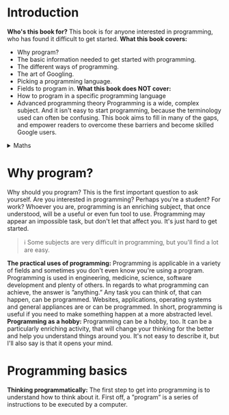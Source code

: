 # Introduction
**Who's this book for?**
This book is for anyone interested in programming, who has found it difficult to get started.
**What this book covers:**
* Why program?
* The basic information needed to get started with programming.
* The different ways of programming.
* The art of Googling.
* Picking a programming language.
* Fields to program in.
**What this book does NOT cover:**
* How to program in a specific programming language
* Advanced programming theory
Programming is a wide, complex subject. And it isn't easy to start programming, because the terminology 
used can often be confusing. This book aims to fill in many of the gaps, and empower readers to 
overcome these barriers and become skilled Google users.

<details>
  <summary> Maths </summary>
  You might've heard that you need maths for programming. This is *kinda* true, but also not really.
  You need maths if you do AI or data science. But you don't need maths to make a website.
  There is some mathematical theory in programming, but it's not complex, so don't worry. The maths
  you need for programming depends on the subject, but in general, it's not hard.
</details>

# Why program?

Why should you program? This is the first important question to ask yourself. Are you interested in programming?
Perhaps you're a student? For work?
Whoever you are, programming is an enriching subject, that once understood, will be a useful or even fun tool to use. 
Programming may appear an impossible task, but don't let that affect you. It's just hard to get started. 


> ℹ️ Some subjects are very difficult in programming, but you'll find a lot are easy.

**The practical uses of programming:**
Programming is applicable in a variety of fields and sometimes you don't even know you're using a program.
Programming is used in engineering, medicine, science, software development and plenty of others.
In regards to what programming can achieve, the answer is ”anything.” 
Any task you can think of, that can happen, can be programmed. 
Websites, applications, operating systems and general appliances are or can be programmed. 
In short, programming is useful if you need to make something happen at a more abstracted level.
**Programming as a hobby:**
Programming can be a hobby, too. 
It can be a particularly enriching activity,
that will change your thinking for the better and help you understand things around you. 
It's not easy to describe it, but I'll also say is that it opens your mind.
# Programming basics
**Thinking programmatically:**
The first step to get into programming is to understand how to think about it. 
First off, a ”program” is a series of instructions to be executed by a computer.
